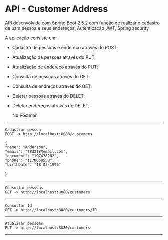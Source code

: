 # API - Customer Address

API desenvolvida com Spring Boot 2.5.2 com função de realizar o cadastro de uam pessoa e seus endereços. Autenticação JWT, Spring security

A aplicação consiste em:
- Cadastro de pessoas e endereço através do POST;
- Atualização de pessoas através do PUT;
- Atualização de endereço através do PUT;
- Consulta de  pessoas através do GET;
- Consulta de endreços através do GET;
- Deletar pessoas através do DELET;
- Deletar endereços através do DELET;

   No Postman
---
    Cadastrar pessoa
    POST -> http://localhost:8080/customers
    
    {
    "name": "Anderson",
    "email": "T83218@email.com",
    "document": "197478282",
    "phone": "1178668558",
    "birthDate": "18-05-1996"
}


---
    Consultar pessoas
    GET -> http://localhost:8080/customers
   
---
    Consultar Id
    GET -> http://localhost:8080/customers/ID
    
---   
    Atualizar pessoas
    PUT -> http://localhost:8080/customers
    
---
